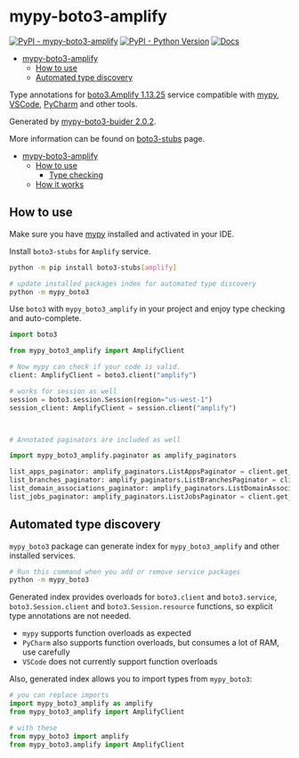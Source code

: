 # mypy-boto3-amplify

[![PyPI - mypy-boto3-amplify](https://img.shields.io/pypi/v/mypy-boto3-amplify.svg?color=blue)](https://pypi.org/project/mypy-boto3-amplify)
[![PyPI - Python Version](https://img.shields.io/pypi/pyversions/mypy-boto3-amplify.svg?color=blue)](https://pypi.org/project/mypy-boto3-amplify)
[![Docs](https://img.shields.io/readthedocs/mypy-boto3-builder.svg?color=blue)](https://mypy-boto3-builder.readthedocs.io/)

- [mypy-boto3-amplify](#mypy-boto3-amplify)
  - [How to use](#how-to-use)
  - [Automated type discovery](#automated-type-discovery)


Type annotations for
[boto3.Amplify 1.13.25](https://boto3.amazonaws.com/v1/documentation/api/1.13.25/reference/services/amplify.html#Amplify) service
compatible with [mypy](https://github.com/python/mypy), [VSCode](https://code.visualstudio.com/),
[PyCharm](https://www.jetbrains.com/pycharm/) and other tools.

Generated by [mypy-boto3-buider 2.0.2](https://github.com/vemel/mypy_boto3_builder).

More information can be found on [boto3-stubs](https://pypi.org/project/boto3-stubs/) page.

- [mypy-boto3-amplify](#mypy-boto3-amplify)
  - [How to use](#how-to-use)
    - [Type checking](#type-checking)
  - [How it works](#how-it-works)

## How to use

Make sure you have [mypy](https://github.com/python/mypy) installed and activated in your IDE.

Install `boto3-stubs` for `Amplify` service.

```bash
python -m pip install boto3-stubs[amplify]

# update installed packages index for automated type discovery
python -m mypy_boto3
```

Use `boto3` with `mypy_boto3_amplify` in your project and enjoy type checking and auto-complete.

```python
import boto3

from mypy_boto3_amplify import AmplifyClient

# Now mypy can check if your code is valid.
client: AmplifyClient = boto3.client("amplify")

# works for session as well
session = boto3.session.Session(region="us-west-1")
session_client: AmplifyClient = session.client("amplify")



# Annotated paginators are included as well

import mypy_boto3_amplify.paginator as amplify_paginators

list_apps_paginator: amplify_paginators.ListAppsPaginator = client.get_paginator("list_apps")
list_branches_paginator: amplify_paginators.ListBranchesPaginator = client.get_paginator("list_branches")
list_domain_associations_paginator: amplify_paginators.ListDomainAssociationsPaginator = client.get_paginator("list_domain_associations")
list_jobs_paginator: amplify_paginators.ListJobsPaginator = client.get_paginator("list_jobs")
```

## Automated type discovery

`mypy_boto3` package can generate index for `mypy_boto3_amplify` and other installed services.

```bash
# Run this command when you add or remove service packages
python -m mypy_boto3
```

Generated index provides overloads for `boto3.client` and `boto3.service`,
`boto3.Session.client` and `boto3.Session.resource` functions,
so explicit type annotations are not needed.

- `mypy` supports function overloads as expected
- `PyCharm` also supports function overloads, but consumes a lot of RAM, use carefully
- `VSCode` does not currently support function overloads

Also, generated index allows you to import types from `mypy_boto3`:

```python
# you can replace imports
import mypy_boto3_amplify as amplify
from mypy_boto3_amplify import AmplifyClient

# with these
from mypy_boto3 import amplify
from mypy_boto3.amplify import AmplifyClient
```